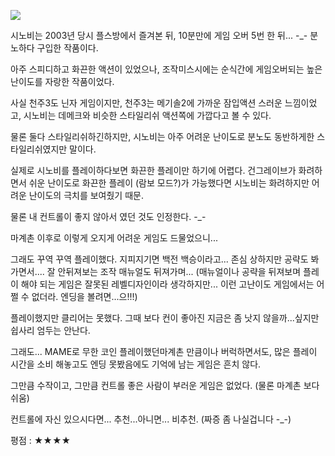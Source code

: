 ![](./0.jpg)

시노비는 2003년 당시 플스방에서 즐겨본 뒤, 10분만에 게임 오버 5번 한 뒤... -_- 분노하다 구입한 작품이다.

아주 스피디하고 화끈한 액션이 있었으나, 조작미스시에는 순식간에 게임오버되는 높은 난이도를 자랑한 작품이었다.

사실 천주3도 닌자 게임이지만, 천주3는 메기솔2에 가까운 잠입액션 스러운 느낌이었고, 시노비는 데메크와 비슷한 스타일리쉬 액션쪽에 가깝다고 볼 수 있다.

물론 둘다 스타일리쉬하긴하지만, 시노비는 아주 어려운 난이도로 분노도 동반하게한 스타일리쉬였지만 말이다.

실제로 시노비를 플레이하다보면 화끈한 플레이만 하기에 어렵다. 건그레이브가 화려하면서 쉬운 난이도로 화끈한 플레이 (람보 모드?)가 가능했다면 시노비는 화려하지만 어려운 난이도의 극치를 보여줬기 때문.

물론 내 컨트롤이 좋지 않아서 였던 것도 인정한다. -_-

마계촌 이후로 이렇게 오지게 어려운 게임도 드물었으니...

그래도 꾸역 꾸역 플레이했다. 지피지기면 백전 백승이라고... 존심 상하지만 공략도 봐가면서.... 잘 안뒤져보는 조작 매뉴얼도 뒤져가며... (매뉴얼이나 공략을 뒤져보며 플레이 해야 되는 게임은 잘못된 레벨디자인이라 생각하지만... 이런 고난이도 게임에서는 어쩔 수 없더라. 엔딩을 볼려면...으!!!)

플레이했지만 클리어는 못했다. 그때 보다 컨이 좋아진 지금은 좀 낫지 않을까...싶지만 쉽사리 엄두는 안난다.

그래도... MAME로 무한 코인 플레이했던마계촌 만큼이나 버럭하면서도, 많은 플레이 시간을 소비 해놓고도 엔딩 못봤음에도 기억에 남는 게임은 흔치 않다.

그만큼 수작이고, 그만큼 컨트롤 좋은 사람이 부러운 게임은 없었다. (물론 마계촌 보다 쉬움)

컨트롤에 자신 있으시다면... 추천...아니면... 비추천. (짜증 좀 나실겁니다 -_-)

평점 : ★★★★
